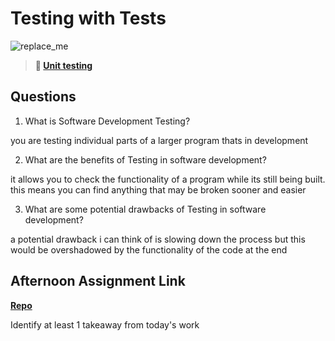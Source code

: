 # Testing with Tests

![replace_me](https://codeworks.blob.core.windows.net/public/assets/img/illustrations/placeholder.svg)

> **📖 [Unit testing](https://codeworksacademy.com/fs-student-guide/resources/wk8-9/03-Unit-Testing)**

## Questions

1. What is Software Development Testing?

you are testing individual parts of a larger program thats in development

2. What are the benefits of Testing in software development?

it allows you to check the functionality of a program while its still being built. this means you can find anything that may be broken sooner and easier

3. What are some potential drawbacks of Testing in software development?

a potential drawback i can think of is slowing down the process but this would be overshadowed by the functionality of the code at the end

## Afternoon Assignment Link

**[Repo](https://github.com/JackFox77/<ASSIGNMENT_REPO>)**

Identify at least 1 takeaway from today's work
